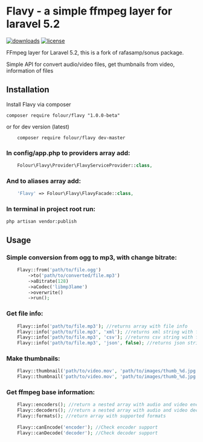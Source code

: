 # Flavy - a simple ffmpeg layer for laravel 5.2
[![downloads](https://poser.pugx.org/folour/flavy/downloads.png)](https://packagist.org/packages/folour/flavy)
[![license](https://poser.pugx.org/folour/flavy/license.png)](https://packagist.org/packages/folour/flavy)

FFmpeg layer for Laravel 5.2, this is a fork of rafasamp/sonus package.

Simple API for convert audio/video files, get thumbnails from video, information of files

## Installation
Install Flavy via composer

    composer require folour/flavy "1.0.0-beta"
or for dev version (latest)

		composer require folour/flavy dev-master
    
### In config/app.php to providers array add:
```php
    Folour\Flavy\Provider\FlavyServiceProvider::class,
```
### And to aliases array add:
```php
    'Flavy' => Folour\Flavy\FlavyFacade::class,
```
### In terminal in project root run:

    php artisan vendor:publish
    
## Usage
### Simple conversion from ogg to mp3, with change bitrate:
```php
    Flavy::from('path/to/file.ogg')
        ->to('path/to/converted/file.mp3')
        ->aBitrate(128)
        ->aCodec('libmp3lame')
        ->overwrite()
		->run();
```
### Get file info:
```php
    Flavy::info('path/to/file.mp3'); //returns array with file info
    Flavy::info('path/to/file.mp3', 'xml'); //returns xml string with file info
    Flavy::info('path/to/file.mp3', 'csv'); //returns csv string with file info
    Flavy::info('path/to/file.mp3', 'json', false); //returns json string with file info
```    
### Make thumbnails:
```php
    Flavy::thumbnail('path/to/video.mov', 'path/to/images/thumb_%d.jpg', 10); //Make 10 thumbnail and calculate time interval $duration/$count
    Flavy::thumbnail('path/to/video.mov', 'path/to/images/thumb_%d.jpg', 10, 30); //Make 10 thumbnail with specified interval
```    
### Get ffmpeg base information:
```php
    Flavy::encoders(); //return a nested array with audio and video encoders
    Flavy::decoders(); //return a nested array with audio and video decoders
    Flavy::formats(); //return array with supported formats
    
    Flavy::canEncode('encoder'); //Check encoder support
    Flavy::canDecode('decoder'); //Check decoder support
```